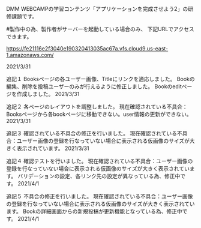 DMM WEBCAMPの学習コンテンツ「アプリケーションを完成させよう2」の研修課題です。

#製作中の為、製作者がサーバーを起動している場合のみ、 下記URLでアクセスできます。

https://fe21116e2f3040e190320413035ac67a.vfs.cloud9.us-east-1.amazonaws.com/

2021/3/31

追記１
Booksページの各ユーザー画像、Titleにリンクを適応しました。
Bookの編集、削除を投稿ユーザーのみが行えるように修正しました。
Bookのeditページを作成しました。
2021/3/31

追記２
各ページのレイアウトを調整しました。
現在確認されている不具合：Booksページから各bookページに移動できない。user情報の更新ができない。
2021/3/31

追記３
確認されている不具合の修正を行いました。
現在確認されている不具合：ユーザー画像の登録を行なっていない場合に表示される仮画像のサイズが大きく表示されています。
2021/3/31

追記４
確認テストを行いました。
現在確認されている不具合：ユーザー画像の登録を行なっていない場合に表示される仮画像のサイズが大きく表示されています。
バリデーションの設定、各リンク先の設定が異なっている為、修正中です。
2021/4/1

追記５
不具合の修正を行いました。
現在確認されている不具合：ユーザー画像の登録を行なっていない場合に表示される仮画像のサイズが大きく表示されています。
Bookの詳細画面からの新規投稿が更新機能となっている為、修正中です。
2021/4/1